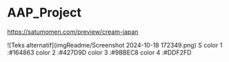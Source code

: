 # AAP_Project

https://satumomen.com/preview/cream-japan


![Teks alternatif](imgReadme/Screenshot 2024-10-18 172349.png)
S
color 1 :#164863
color 2 :#427D9D
color 3 :#9BBEC8
color 4 :#DDF2FD